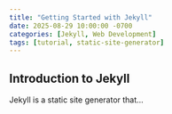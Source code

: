 ```yaml
---
title: "Getting Started with Jekyll"
date: 2025-08-29 10:00:00 -0700
categories: [Jekyll, Web Development]
tags: [tutorial, static-site-generator]
---
```


## Introduction to Jekyll

Jekyll is a static site generator that...
